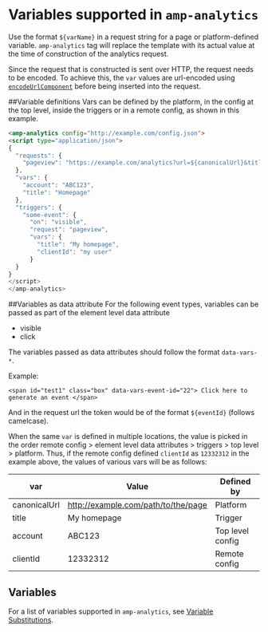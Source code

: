# <a name="amp-analytics"></a> Variables supported in `amp-analytics`

Use the format `${varName}` in a request string for a page or platform-defined variable. `amp-analytics` tag will replace the template with its actual value at the time of construction of the analytics request.

Since the request that is constructed is sent over HTTP, the request needs to be encoded. To achieve this, the `var` values are url-encoded using [`encodeUrlComponent`](https://developer.mozilla.org/en-US/docs/Web/JavaScript/Reference/Global_Objects/encodeURIComponent) before being inserted into the request.

##Variable definitions
Vars can be defined by the platform, in the config at the top level, inside the triggers or in a remote config, as shown in this example.

```html
<amp-analytics config="http://example.com/config.json">
<script type="application/json">
{
  "requests": {
    "pageview": "https://example.com/analytics?url=${canonicalUrl}&title=${title}&acct=${account}&clientId=${clientId(cid-scope)}",
  },
  "vars": {
    "account": "ABC123",
    "title": "Homepage"
  },
  "triggers": {
    "some-event": {
      "on": "visible",
      "request": "pageview",
      "vars": {
        "title": "My homepage",
        "clientId": "my user"
      }
  }
}
</script>
</amp-analytics>
```

##Variables as data attribute
For the following event types, variables can be passed as part of the element level data attribute

* visible
* click

The variables passed as data attributes should follow the format `data-vars-*`.

Example:

`<span id="test1" class="box" data-vars-event-id="22">
  Click here to generate an event
</span>`

And in the request url the token would be of the format `${eventId}` (follows camelcase).

When the same `var` is defined in multiple locations, the value is picked in the order remote config > element level data attributes > triggers > top level > platform. Thus, if the remote config defined `clientId` as `12332312` in the example above, the values of various vars will be as follows:

| var | Value | Defined by |
|-------|-------|------------|
|canonicalUrl | http://example.com/path/to/the/page | Platform |
|title | My homepage | Trigger |
|account | ABC123 | Top level config |
|clientId | 12332312 | Remote config |

## Variables

For a list of variables supported  in `amp-analytics`, see [Variable Substitutions](../../spec/amp-var-substitutions.md).
